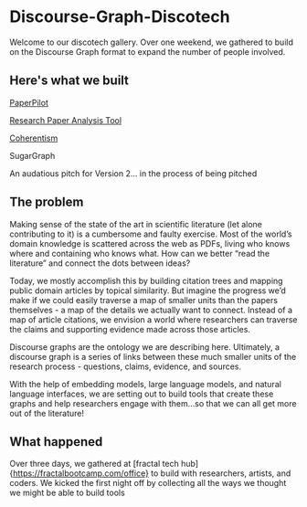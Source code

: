 # Discourse-Graph-Discotech

Welcome to our discotech gallery. Over one weekend, we gathered to build on the Discourse Graph format to expand the number of people involved. 

## Here's what we built
[PaperPilot](https://github.com/pastarita/paperpilot)

[Research Paper Analysis Tool](https://github.com/Soulemane12/Research-Paper-Analysis-Tool)

[Coherentism](https://github.com/erika-bytes/coherentism)

SugarGraph

An audatious pitch for Version 2... in the process of being pitched

## The problem

Making sense of the state of the art in scientific literature (let alone contributing to it) is a cumbersome and faulty exercise. Most of the world’s domain knowledge is scattered across the web as PDFs, living who knows where and containing who knows what. How can we better “read the literature” and connect the dots between ideas?

​Today, we mostly accomplish this by building citation trees and mapping public domain articles by topical similarity. But imagine the progress we’d make if we could easily traverse a map of smaller units than the papers themselves - a map of the details we actually want to connect. Instead of a map of article citations, we envision a world where researchers can traverse the claims and supporting evidence made across those articles.

​Discourse graphs are the ontology we are describing here. Ultimately, a discourse graph is a series of links between these much smaller units of the research process - questions, claims, evidence, and sources.

​With the help of embedding models, large language models, and natural language interfaces, we are setting out to build tools that create these graphs and help researchers engage with them…so that we can all get more out of the literature!

## What happened
Over three days, we gathered at [fractal tech hub]{https://fractalbootcamp.com/office} to build with researchers, artists, and coders. We kicked the first night off by collecting all the ways we thought we might be able to build tools 
